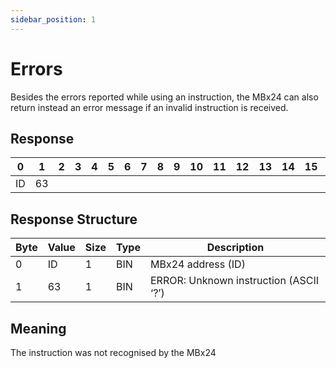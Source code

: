 ```yaml
---
sidebar_position: 1
---
```


# Errors

Besides the errors reported while using an instruction, the MBx24 can also return instead an error
message if an invalid instruction is received.

## Response

| 0  | 1  | 2  | 3  | 4  | 5  | 6  | 7  | 8  | 9  | 10 | 11 | 12 | 13 | 14 | 15 | 16 | 17 | 18 | 19 | 20 | 21 | 22 | 23 | 24 | 25 | 26 | 27 | 28 | 29 | 30 | 31 |
|----|----|----|----|----|----|----|----|----|----|----|----|----|----|----|----|----|----|----|----|----|----|----|----|----|----|----|----|----|----|----|----|
| ID | 63 |    |  |    |    |    |    |    |    |    |    |    |    |    |    |    |    |    |    |    |    |    |    |    |    |    |    |    |    |    |  |

## Response Structure

| Byte | Value | Size | Type | Description                             |
|------|-------|------|------|-----------------------------------------|
| 0    | ID    | 1    | BIN  | MBx24 address (ID)                      |
| 1    | 63    | 1    | BIN  | ERROR: Unknown instruction (ASCII ‘?’)  |

## Meaning

The instruction was not recognised by the MBx24
